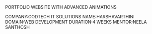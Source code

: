 PORTFOLIO WEBSITE WITH ADVANCED
ANIMATIONS

COMPANY:CODTECH IT SOLUTIONS
NAME:HARSHAVARTHINI
DOMAIN:WEB DEVELOPMENT
DURATION:4 WEEKS
MENTOR:NEELA SANTHOSH
